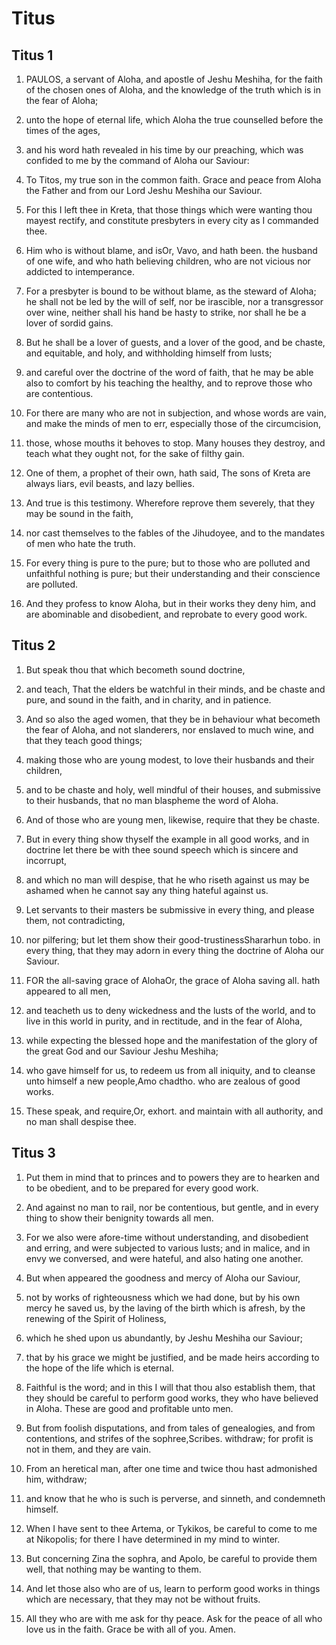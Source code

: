 # Titus

## Titus 1

1. PAULOS, a servant of Aloha, and apostle of Jeshu Meshiha, for the faith of the chosen ones of Aloha, and the knowledge of the truth which is in the fear of Aloha;

2. unto the hope of eternal life, which Aloha the true counselled before the times of the ages,

3. and his word hath revealed in his time by our preaching, which was confided to me by the command of Aloha our Saviour:

4. To Titos, my true son in the common faith. Grace and peace from Aloha the Father and from our Lord Jeshu Meshiha our Saviour.

5. For this I left thee in Kreta, that those things which were wanting thou mayest rectify, and constitute presbyters in every city as I commanded thee.

6. Him who is without blame, and isOr, Vavo, and hath been. the husband of one wife, and who hath believing children, who are not vicious nor addicted to intemperance.

7. For a presbyter is bound to be without blame, as the steward of Aloha; he shall not be led by the will of self, nor be irascible, nor a transgressor over wine, neither shall his hand be hasty to strike, nor shall he be a lover of sordid gains.

8. But he shall be a lover of guests, and a lover of the good, and be chaste, and equitable, and holy, and withholding himself from lusts;

9. and careful over the doctrine of the word of faith, that he may be able also to comfort by his teaching the healthy, and to reprove those who are contentious.

10. For there are many who are not in subjection, and whose words are vain, and make the minds of men to err, especially those of the circumcision,

11. those, whose mouths it behoves to stop. Many houses they destroy, and teach what they ought not, for the sake of filthy gain.

12. One of them, a prophet of their own, hath said, The sons of Kreta are always liars, evil beasts, and lazy bellies.

13. And true is this testimony. Wherefore reprove them severely, that they may be sound in the faith,

14. nor cast themselves to the fables of the Jihudoyee, and to the mandates of men who hate the truth.

15. For every thing is pure to the pure; but to those who are polluted and unfaithful nothing is pure; but their understanding and their conscience are polluted.

16. And they profess to know Aloha, but in their works they deny him, and are abominable and disobedient, and reprobate to every good work.

## Titus 2

1. But speak thou that which becometh sound doctrine,

2. and teach, That the elders be watchful in their minds, and be chaste and pure, and sound in the faith, and in charity, and in patience.

3. And so also the aged women, that they be in behaviour what becometh the fear of Aloha, and not slanderers, nor enslaved to much wine, and that they teach good things;

4. making those who are young modest, to love their husbands and their children,

5. and to be chaste and holy, well mindful of their houses, and submissive to their husbands, that no man blaspheme the word of Aloha.

6. And of those who are young men, likewise, require that they be chaste.

7. But in every thing show thyself the example in all good works, and in doctrine let there be with thee sound speech which is sincere and incorrupt,

8. and which no man will despise, that he who riseth against us may be ashamed when he cannot say any thing hateful against us.

9. Let servants to their masters be submissive in every thing, and please them, not contradicting,

10. nor pilfering; but let them show their good-trustinessShararhun tobo. in every thing, that they may adorn in every thing the doctrine of Aloha our Saviour.

11. FOR the all-saving grace of AlohaOr, the grace of Aloha saving all. hath appeared to all men,

12. and teacheth us to deny wickedness and the lusts of the world, and to live in this world in purity, and in rectitude, and in the fear of Aloha,

13. while expecting the blessed hope and the manifestation of the glory of the great God and our Saviour Jeshu Meshiha;

14. who gave himself for us, to redeem us from all iniquity, and to cleanse unto himself a new people,Amo chadtho. who are zealous of good works.

15. These speak, and require,Or, exhort. and maintain with all authority, and no man shall despise thee.

## Titus 3

1. Put them in mind that to princes and to powers they are to hearken and to be obedient, and to be prepared for every good work.

2. And against no man to rail, nor be contentious, but gentle, and in every thing to show their benignity towards all men.

3. For we also were afore-time without understanding, and disobedient and erring, and were subjected to various lusts; and in malice, and in envy we conversed, and were hateful, and also hating one another.

4. But when appeared the goodness and mercy of Aloha our Saviour,

5. not by works of righteousness which we had done, but by his own mercy he saved us, by the laving of the birth which is afresh, by the renewing of the Spirit of Holiness,

6. which he shed upon us abundantly, by Jeshu Meshiha our Saviour;

7. that by his grace we might be justified, and be made heirs according to the hope of the life which is eternal.

8. Faithful is the word; and in this I will that thou also establish them, that they should be careful to perform good works, they who have believed in Aloha. These are good and profitable unto men.

9. But from foolish disputations, and from tales of genealogies, and from contentions, and strifes of the sophree,Scribes. withdraw; for profit is not in them, and they are vain.

10. From an heretical man, after one time and twice thou hast admonished him, withdraw;

11. and know that he who is such is perverse, and sinneth, and condemneth himself.

12. When I have sent to thee Artema, or Tykikos, be careful to come to me at Nikopolis; for there I have determined in my mind to winter.

13. But concerning Zina the sophra, and Apolo, be careful to provide them well, that nothing may be wanting to them.

14. And let those also who are of us, learn to perform good works in things which are necessary, that they may not be without fruits.

15. All they who are with me ask for thy peace. Ask for the peace of all who love us in the faith. Grace be with all of you. Amen.